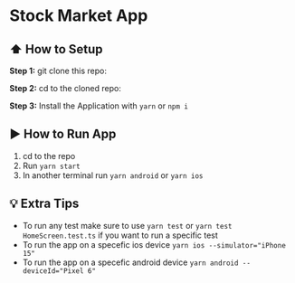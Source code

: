 #  Stock Market App

## :arrow_up: How to Setup

**Step 1:** git clone this repo:

**Step 2:** cd to the cloned repo:

**Step 3:** Install the Application with `yarn` or `npm i`

## :arrow_forward: How to Run App

1. cd to the repo
2. Run `yarn start`
3. In another terminal run `yarn android` or `yarn ios`

## :bulb: Extra Tips

* To run any test make sure to use `yarn test` or `yarn test HomeScreen.test.ts` if you want to run a specific test
* To run the app on a specefic ios device `yarn ios --simulator="iPhone 15"`
* To run the app on a specefic android device `yarn android --deviceId="Pixel 6"`